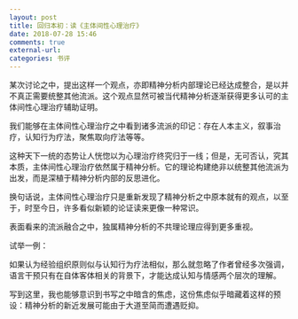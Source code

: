 ```yaml
---
layout: post
title: 回归本初：读《主体间性心理治疗》
date: 2018-07-28 15:46
comments: true
external-url:
categories: 书评
---
```


某次讨论之中，提出这样一个观点，亦即精神分析内部理论已经达成整合，是以并不真正需要统整其他流派。这个观点显然可被当代精神分析逐渐获得更多认可的主体间性心理治疗辅助证明。

我们能够在主体间性心理治疗之中看到诸多流派的印记：存在人本主义，叙事治疗，认知行为疗法，聚焦取向疗法等等。

这种天下一统的态势让人恍惚以为心理治疗终究归于一线；但是，无可否认，究其本质，主体间性心理治疗依然属于精神分析。它的理论构建绝非以统整其他流派为出发，而是深植于精神分析内部的反思进化。

换句话说，主体间性心理治疗只是重新发现了精神分析之中原本就有的观点，以至于，时至今日，许多看似新颖的论证读来更像一种常识。

表面看来的流派融合之中，独属精神分析的不共理论理应得到更多重视。

试举一例：

如果认为经验组织原则似与认知行为疗法相似，那么就忽略了作者曾经多次强调，语言干预只有在自体客体相关的背景下，才能达成认知与情感两个层次的理解。

写到这里，我也能够意识到书写之中暗含的焦虑，这份焦虑似乎暗藏着这样的预设：精神分析的新近发展可能由于大道至简而遭遇贬抑。

